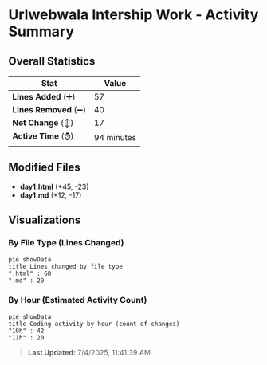 # Urlwebwala Intership Work - Activity Summary 

## Overall Statistics

| Stat                   | Value                                                             |
| ---------------------- | ----------------------------------------------------------------- |
| **Lines Added** (➕)   | 57                                          |
| **Lines Removed** (➖) | 40                                        |
| **Net Change** (↕)    | 17                |
| **Active Time** (⌚)   | 94 minutes |


## Modified Files
- **day1.html** (+45, -23)
- **day1.md** (+12, -17)

## Visualizations

### By File Type (Lines Changed)

```mermaid
pie showData
title Lines changed by file type
".html" : 68
".md" : 29
```

### By Hour (Estimated Activity Count)

```mermaid
pie showData
title Coding activity by hour (count of changes)
"10h" : 42
"11h" : 20
```


> **Last Updated:** 7/4/2025, 11:41:39 AM